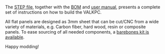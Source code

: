 The [STEP file](VF1-V2-0-Export.step), together with the [BOM](BOM.md) and [user manual](/VF-1%20User%20Manual.pdf), presents a complete set of instructions on how to build the VALKPC.

All flat panels are designed as 3mm sheet that can be cut/CNC from a wide variety of materials, e.g. Carbon fiber, hard wood, resin or composite panels.
To ease sourcing of all needed components, a [barebones kit is available](https://valkpc.com/products/vf-1-barebones-kit).

Happy modding!
